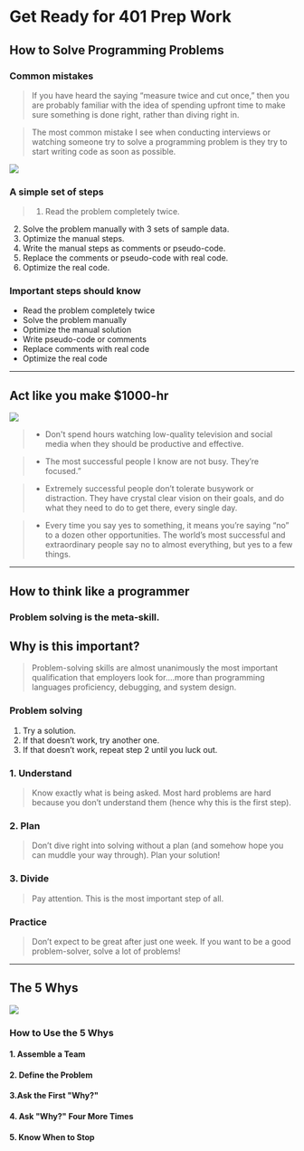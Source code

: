 # Get Ready for 401 Prep Work

## How to Solve Programming Problems

### Common mistakes

> If you have heard the saying “measure twice and cut once,” then you are probably familiar with the idea of spending upfront time to make sure something is done right, rather than diving right in.

> The most common mistake I see when conducting interviews or watching someone try to solve a programming problem is they try to start writing code as soon as possible.

![](https://www.7pace.com/wp-content/uploads/2021/03/02-Image-2-1536x945.jpg)

### A simple set of steps
> 1. Read the problem completely twice.
2. Solve the problem manually with 3 sets of sample data.
3. Optimize the manual steps.
4. Write the manual steps as comments or pseudo-code.
5. Replace the comments or pseudo-code with real code.
6. Optimize the real code.

### Important steps should know 
 - Read the problem completely twice
 - Solve the problem manually
 - Optimize the manual solution
 - Write pseudo-code or comments
 - Replace comments with real code
 - Optimize the real code

 <hr>

 ## Act like you make $1000-hr

![](https://qph.fs.quoracdn.net/main-qimg-cf82f67a26139085b979d3be81141ff0)

 >- Don't spend hours watching low-quality television and social media when they should be productive and effective.

 > - The most successful people I know are not busy. They’re focused.”

 >- Extremely successful people don’t tolerate busywork or distraction. They have crystal clear vision on their goals, and do what they need to do to get there, every single day.

 >- Every time you say yes to something, it means you’re saying “no” to a dozen other opportunities. The world’s most successful and extraordinary people say no to almost everything, but yes to a few things.

<hr>

## How to think like a programmer

### Problem solving is the meta-skill.
## Why is this important?

> Problem-solving skills are almost unanimously the most important qualification that employers look for….more than programming languages proficiency, debugging, and system design.

### Problem solving

1. Try a solution.
2. If that doesn’t work, try another one.
3. If that doesn’t work, repeat step 2 until you luck out.

### 1. Understand
> Know exactly what is being asked. Most hard problems are hard because you don’t understand them (hence why this is the first step).

### 2. Plan
> Don’t dive right into solving without a plan (and somehow hope you can muddle your way through). Plan your solution!

### 3. Divide
> Pay attention. This is the most important step of all.

### Practice
> Don’t expect to be great after just one week. If you want to be a good problem-solver, solve a lot of problems!

 
<hr>


## The 5 Whys

![](https://thebusinessanalystjobdescription.com/wp-content/uploads/2020/04/5-Whys-Analysis.png)


### How to Use the 5 Whys

#### 1. Assemble a Team
#### 2. Define the Problem
#### 3.Ask the First "Why?"
#### 4. Ask "Why?" Four More Times
####  5. Know When to Stop

